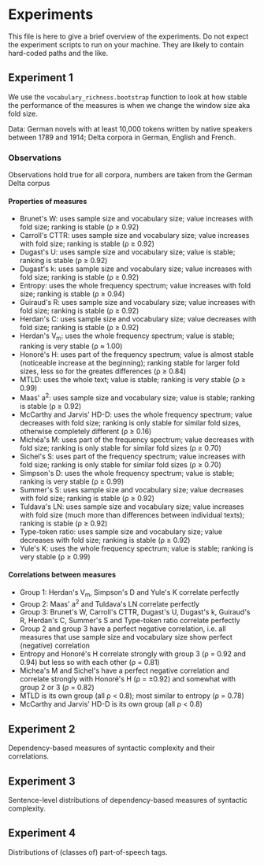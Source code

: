 # Experiments #

This file is here to give a brief overview of the experiments. Do not
expect the experiment scripts to run on your machine. They are likely
to contain hard-coded paths and the like.

## Experiment 1 ##

We use the `vocabulary_richness.bootstrap` function to look at how
stable the performance of the measures is when we change the window
size aka fold size.

Data: German novels with at least 10,000 tokens written by native
speakers between 1789 and 1914; Delta corpora in German, English and
French.

### Observations ###

Observations hold true for all corpora, numbers are taken from the German Delta corpus

#### Properties of measures ####

  * Brunet's W: uses sample size and vocabulary size; value increases with fold size; ranking is stable (ρ ≥ 0.92)
  * Carroll's CTTR: uses sample size and vocabulary size; value increases with fold size; ranking is stable (ρ ≥ 0.92)
  * Dugast's U: uses sample size and vocabulary size; value is stable; ranking is stable (ρ ≥ 0.92)
  * Dugast's k: uses sample size and vocabulary size; value increases with fold size; ranking is stable (ρ ≥ 0.92)
  * Entropy: uses the whole frequency spectrum; value increases with fold size; ranking is stable (ρ ≥ 0.94)
  * Guiraud's R: uses sample size and vocabulary size; value increases with fold size; ranking is stable (ρ ≥ 0.92)
  * Herdan's C: uses sample size and vocabulary size; value decreases with fold size; ranking is stable (ρ ≥ 0.92)
  * Herdan's V<sub>m</sub>: uses the whole frequency spectrum; value is stable; ranking is very stable (ρ ≈ 1.00)
  * Honoré's H: uses part of the frequency spectrum; value is almost stable (noticeable increase at the beginning); ranking stable for larger fold sizes, less so for the greates differences (ρ ≥ 0.84)
  * MTLD: uses the whole text; value is stable; ranking is very stable (ρ ≥ 0.99)
  * Maas' a<sup>2</sup>: uses sample size and vocabulary size; value is stable; ranking is stable (ρ ≥ 0.92)
  * McCarthy and Jarvis' HD-D: uses the whole frequency spectrum; value decreases with fold size; ranking is only stable for similar fold sizes, otherwise completely different (ρ ≥ 0.16)
  * Michéa's M: uses part of the frequency spectrum; value decreases with fold size; ranking is only stable for similar fold sizes (ρ ≥ 0.70)
  * Sichel's S: uses part of the frequency spectrum; value increases with fold size; ranking is only stable for similar fold sizes (ρ ≥ 0.70)
  * Simpson's D: uses the whole frequency spectrum; value is stable; ranking is very stable (ρ ≥ 0.99)
  * Summer's S: uses sample size and vocabulary size; value decreases with fold size; ranking is stable (ρ ≥ 0.92)
  * Tuldava's LN: uses sample size and vocabulary size; value increases with fold size (much more than differences between individual texts); ranking is stable (ρ ≥ 0.92)
  * Type-token ratio: uses sample size and vocabulary size; value decreases with fold size; ranking is stable (ρ ≥ 0.92)
  * Yule's K: uses the whole frequency spectrum; value is stable; ranking is very stable (ρ ≥ 0.99)

#### Correlations between measures ####

  * Group 1: Herdan's V<sub>m</sub>, Simpson's D and Yule's K correlate perfectly
  * Group 2: Maas' a<sup>2</sup> and Tuldava's LN correlate perfectly
  * Group 3: Brunet's W, Carroll's CTTR, Dugast's U, Dugast's k, Guiraud's R, Herdan's C, Summer's S and Type-token ratio correlate perfectly
  * Group 2 and group 3 have a perfect negative correlation, i.e. all measures that use sample size and vocabulary size show perfect (negative) correlation
  * Entropy and Honoré's H correlate strongly with group 3 (ρ = 0.92 and 0.94) but less so with each other (ρ = 0.81)
  * Michea's M and Sichel's have a perfect negative correlation and correlate strongly with Honoré's H (ρ = ±0.92) and somewhat with group 2 or 3 (ρ = 0.82)
  * MTLD is its own group (all ρ < 0.8); most similar to entropy (ρ = 0.78)
  * McCarthy and Jarvis' HD-D is its own group (all ρ < 0.8)

## Experiment 2 ##

Dependency-based measures of syntactic complexity and their
correlations.

## Experiment 3 ##

Sentence-level distributions of dependency-based measures of syntactic
complexity.

## Experiment 4 ##

Distributions of (classes of) part-of-speech tags.
